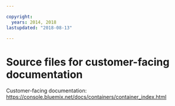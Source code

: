 ```yaml
---

copyright:
  years: 2014, 2018
lastupdated: "2018-08-13"

---
```



# Source files for customer-facing documentation

Customer-facing documentation: https://console.bluemix.net/docs/containers/container_index.html



